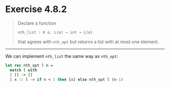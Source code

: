 # Exercise 4.8.2

> Declare a function
> ```text
> nth_list : ∀ α. L(α) → int → L(α)
> ```
> that agrees with `nth_opt` but returns a list with at most one element.

---

We can implement `nth_list` the same way as `nth_opt`:
```ocaml
let rec nth_opt l n =
  match l with
  | [] -> []
  | x :: l -> if n < 1 then [x] else nth_opt l (n-1)
```
